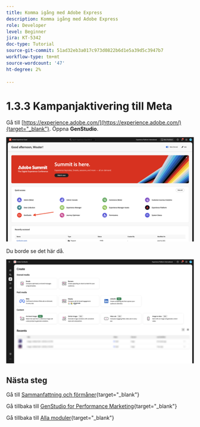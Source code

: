 ```yaml
---
title: Komma igång med Adobe Express
description: Komma igång med Adobe Express
role: Developer
level: Beginner
jira: KT-5342
doc-type: Tutorial
source-git-commit: 51ad32eb3a017c973d0822b6d1e5a39d5c3947b7
workflow-type: tm+mt
source-wordcount: '47'
ht-degree: 2%

---
```


# 1.3.3 Kampanjaktivering till Meta

Gå till [https://experience.adobe.com/](https://experience.adobe.com/){target="_blank"}. Öppna **GenStudio**.

![SGPeM](./images/gspem1.png)

Du borde se det här då.

![SGPeM](./images/gspem2.png)


## Nästa steg

Gå till [Sammanfattning och förmåner](./summary.md){target="_blank"}

Gå tillbaka till [GenStudio for Performance Marketing](./genstudio.md){target="_blank"}

Gå tillbaka till [Alla moduler](./../../../overview.md){target="_blank"}
